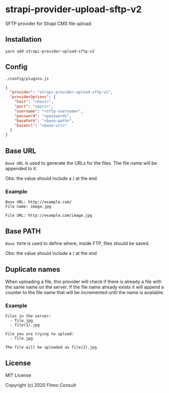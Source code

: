 # strapi-provider-upload-sftp-v2

SFTP provider for Strapi CMS file upload.

## Installation

```
yarn add strapi-provider-upload-sftp-v2
```

## Config

`./config/plugins.js`

```json
{
  "provider": "strapi-provider-upload-sftp-v2",
  "providerOptions": {
    "host": "<host>",
    "port": "<port>",
    "username": "<sftp-username>",
    "password": "<password>",
    "basePath": "<base-path>",
    "baseUrl": "<base-url>"
  }
}
```

## Base URL
`Base URL` is used to generate the URLs for the files. The file name will be appended to it.

Obs: the value should include a / at the end

### Example
```
Base URL: http://example.com/
File name: image.jpg

File URL: http://example.com/image.jpg
```

## Base PATH
`Base PATH` is used to define where, inside FTP, files should be saved.

Obs: the value should include a / at the end

## Duplicate names
When uploading a file, this provider will check if there is already a file with the same name on the server. If the file name already exists it will append a counter to the file name that will be incremented until the name is available.

### Example
```
Files in the server:
  - file.jpg
  - file(1).jpg

File you are trying to upload:
  - file.jpg

The file will be uploaded as file(2).jpg
```

## License

MIT License

Copyright (c) 2020 FInno Consult
